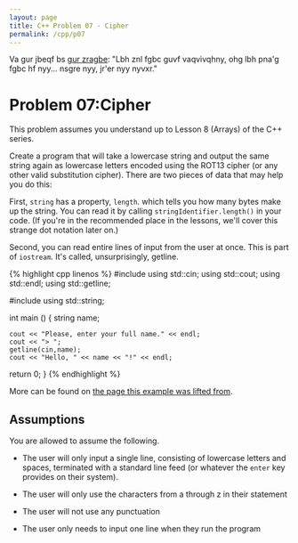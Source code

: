 ```yaml
---
layout: page
title: C++ Problem 07 - Cipher
permalink: /cpp/p07
---
```


Va gur jbeqf bs [gur zragbe](http://phrack.org/issues/7/3.html): "Lbh znl fgbc guvf vaqvivqhny,
ohg lbh pna'g fgbc hf nyy... nsgre nyy, jr'er nyy nyvxr."

<a name="p07-cipher"></a>Problem 07:Cipher
==========================================

This problem assumes you understand up to Lesson 8 (Arrays) of the C++ series.

Create a program that will take a lowercase string and output the same string again as lowercase letters encoded using the ROT13 cipher (or any other valid substitution cipher). There are two pieces of data that may help you do this:

First, `string` has a property, `length`. which tells you how many bytes make up the string. You can read it by calling `stringIdentifier.length()` in your code. (If you're in the recommended place in the lessons, we'll cover this strange dot notation later on.)

Second, you can read entire lines of input from the user at once. This is part of `iostream`. It's called, unsurprisingly, getline.

{% highlight cpp linenos %}
#include <iostream>
using std::cin;
using std::cout;
using std::endl;
using std::getline;

#include <string>
using std::string;

int main ()
{
    string name;

    cout << "Please, enter your full name." << endl;
    cout << "> ";
    getline(cin,name);
    cout << "Hello, " << name << "!" << endl;

  return 0;
}
{% endhighlight %}

More can be found on [the page this example was lifted from](http://www.cplusplus.com/reference/string/string/getline/).

<a name="p07-assumptions"></a>Assumptions
-----------------------------------------
You are allowed to assume the following.

* The user will only input a single line, consisting of lowercase letters and spaces, terminated with a standard line feed (or whatever the `enter` key provides on their system).

* The user will only use the characters from a through z in their statement

* The user will not use any punctuation

* The user only needs to input one line when they run the program